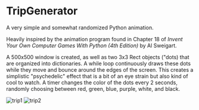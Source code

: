 # TripGenerator
A very simple and somewhat randomized Python animation.

Heavily inspired by the animation program found in Chapter 18 of _Invent Your Own Computer Games With Python (4th Edition)_ by Al Sweigart.

A 500x500 window is created, as well as two 3x3 Rect objects ("dots) that are organized into dictionaries. A while loop continuously draws these dots while they move and bounce around the edges of the screen. This creates a simplistic "psychedelic" effect that is a bit of an eye strain but also kind of cool to watch. A timer changes the color of the dots every 2 seconds, randomly choosing between red, green, blue, purple, white, and black.

![trip1](https://github.com/axioleum/TripGenerator/assets/152221809/10a0bb20-c555-4873-a957-82c142e26fe5) ![trip2](https://github.com/axioleum/TripGenerator/assets/152221809/e22461ea-f47b-4e0f-8ee1-d1965b891ca0)

